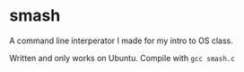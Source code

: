 # smash
A command line interperator I made for my intro to OS class.

Written and only works on Ubuntu.
Compile with ```gcc smash.c``` 
